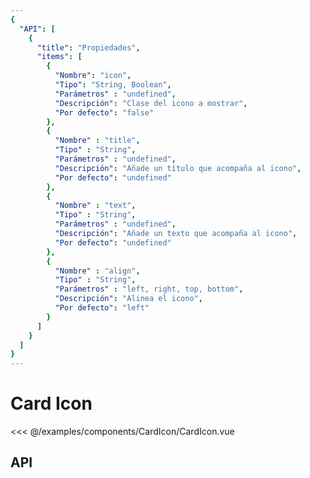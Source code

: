 ```yaml
---
{
  "API": [
    {
      "title": "Propiedades",
      "items": [
        {
          "Nombre": "icon",
          "Tipo": "String, Boolean",
          "Parámetros" : "undefined",
          "Descripción": "Clase del icono a mostrar",
          "Por defecto": "false"
        },
        {
          "Nombre" : "title",
          "Tipo" : "String",
          "Parámetros" : "undefined",
          "Descripción": "Añade un título que acompaña al icono",
          "Por defecto": "undefined"
        },
        {
          "Nombre" : "text",
          "Tipo" : "String",
          "Parámetros" : "undefined",
          "Descripción": "Añade un texto que acompaña al icono",
          "Por defecto": "undefined"
        },
        {
          "Nombre" : "align",
          "Tipo" : "String",
          "Parámetros" : "left, right, top, bottom",
          "Descripción": "Alinea el icono",
          "Por defecto": "left"
        }
      ] 
    }
  ]
}
---
```


# Card Icon

<Preview>
  <template slot="demo">
    <AtCardIcon icon="phone" title="15 años de Experiencia" text="En internet para que tu compra sea cómoda y segura" />
    <AtCardIcon icon="phone" title="15 años de Experiencia" text="En internet para que tu compra sea cómoda y segura" align="right" />
    <AtCardIcon icon="phone" title="15 años de Experiencia" text="En internet para que tu compra sea cómoda y segura" align="top" />
    <AtCardIcon icon="phone" title="15 años de Experiencia" text="En internet para que tu compra sea cómoda y segura" align="bottom" />
  </template>
  
  <<< @/examples/components/CardIcon/CardIcon.vue
</Preview>

## API

<Api />
